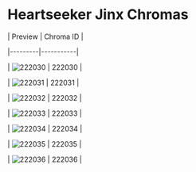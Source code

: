 # Heartseeker Jinx Chromas


| Preview | Chroma ID |

|---------|-----------|

| ![222030](https://raw.communitydragon.org/latest/plugins/rcp-be-lol-game-data/global/default/v1/champion-chroma-images/222/222030.png) | 222030 |

| ![222031](https://raw.communitydragon.org/latest/plugins/rcp-be-lol-game-data/global/default/v1/champion-chroma-images/222/222031.png) | 222031 |

| ![222032](https://raw.communitydragon.org/latest/plugins/rcp-be-lol-game-data/global/default/v1/champion-chroma-images/222/222032.png) | 222032 |

| ![222033](https://raw.communitydragon.org/latest/plugins/rcp-be-lol-game-data/global/default/v1/champion-chroma-images/222/222033.png) | 222033 |

| ![222034](https://raw.communitydragon.org/latest/plugins/rcp-be-lol-game-data/global/default/v1/champion-chroma-images/222/222034.png) | 222034 |

| ![222035](https://raw.communitydragon.org/latest/plugins/rcp-be-lol-game-data/global/default/v1/champion-chroma-images/222/222035.png) | 222035 |

| ![222036](https://raw.communitydragon.org/latest/plugins/rcp-be-lol-game-data/global/default/v1/champion-chroma-images/222/222036.png) | 222036 |